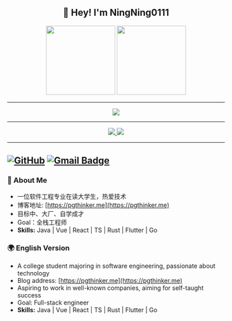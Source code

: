 



<h2 align="center">👋 Hey! I'm NingNing0111</h2>

<p align="center">
  <img src="https://octodex.github.com/images/daftpunktocat-thomas.gif" height="160px" width="160px">
  <img src="https://octodex.github.com/images/daftpunktocat-guy.gif" height="160px" width="160px">
</p>

---
<div align="center" style="display: flex; flex-direction: column; align-items: center;">
  <img src="https://leetcard.jacoblin.cool/ningning7?theme=dark&font=Frank%20Ruhl%20Libre&ext=activity&site=cn"/>
</div>


---
<div align="center">
  <a href="https://github.com/anuraghazra/github-readme-stats">
    <img src="https://github-readme-stats.vercel.app/api?username=ningning0111&show_icons=true&theme=radical" />
    <img src="https://github-readme-stats.vercel.app/api/top-langs/?username=ningning0111&layout=compact&langs_count=8" />
  </a>
</div>


---
[![GitHub](https://img.shields.io/badge/GitHub-ningning0111-lightgrey?style=flat-square&logo=github)](https://www.github.com/ningning0111/)
[![Gmail Badge](https://img.shields.io/badge/-zdncode@gmail.com-c14438?style=flat-square&logo=Gmail&logoColor=white&link=mailto:zdncode@gmail.com)](mailto:zdncode@gmail.com)
---

### 🚀 About Me
- 一位软件工程专业在读大学生，热爱技术
- 博客地址: [https://pgthinker.me](https://pgthinker.me)
- 目标中、大厂、自学成才
- Goal：全栈工程师
- **Skills:** Java | Vue | React | TS | Rust | Flutter | Go

### 🌍 English Version
- A college student majoring in software engineering, passionate about technology
- Blog address: [https://pgthinker.me](https://pgthinker.me)
- Aspiring to work in well-known companies, aiming for self-taught success
- Goal: Full-stack engineer
- **Skills:** Java | Vue | React | TS | Rust | Flutter | Go
